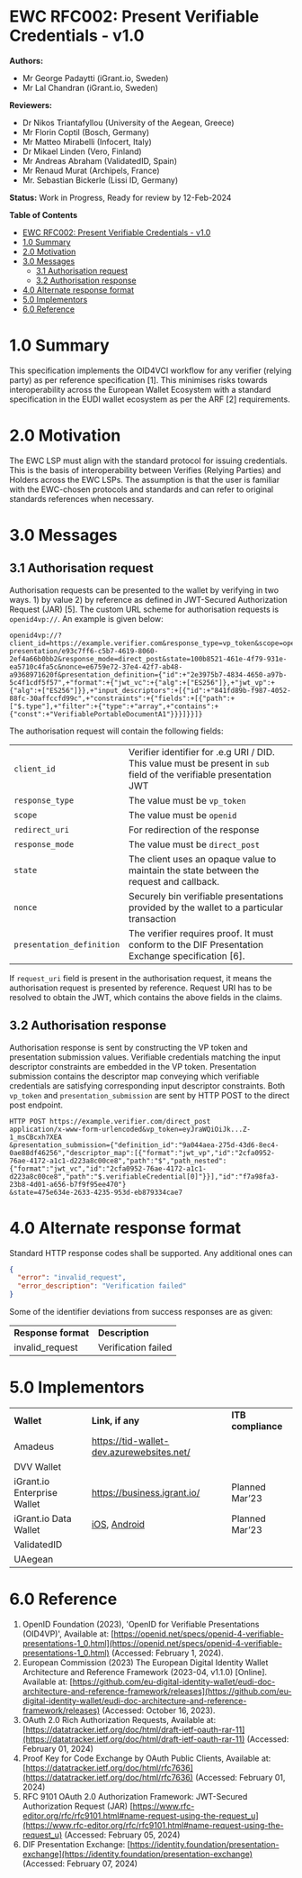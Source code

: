 # EWC RFC002: Present Verifiable Credentials - v1.0

**Authors:** 
* Mr George Padaytti (iGrant.io, Sweden)
* Mr Lal Chandran (iGrant.io, Sweden)

<Please add if you wish to be an author>

**Reviewers:** 

* Dr Nikos Triantafyllou (University of the Aegean, Greece)
* Mr Florin Coptil (Bosch, Germany)
* Mr Matteo Mirabelli (Infocert, Italy)
* Dr Mikael Linden (Vero, Finland) 
* Mr Andreas Abraham (ValidatedID, Spain)
* Mr Renaud Murat (Archipels, France)
* Mr. Sebastian Bickerle (Lissi ID, Germany)

<Please add your name as a reviewer once you review>

**Status:** Work in Progress, Ready for review by 12-Feb-2024

**Table of Contents**

- [EWC RFC002: Present Verifiable Credentials - v1.0](#ewc-rfc002-present-verifiable-credentials---v10)
- [1.0	Summary](#10summary)
- [2.0	Motivation](#20motivation)
- [3.0	Messages](#30messages)
  - [3.1	Authorisation request](#31authorisation-request)
  - [3.2	Authorisation response](#32authorisation-response)
- [4.0	Alternate response format](#40alternate-response-format)
- [5.0	Implementors](#50implementors)
- [6.0	Reference](#60reference)


# 1.0	Summary

This specification implements the OID4VCI workflow for any verifier (relying party) as per reference specification [1]. This minimises risks towards interoperability across the European Wallet Ecosystem with a standard specification in the EUDI wallet ecosystem as per the ARF [2] requirements. 

# 2.0	Motivation

The EWC LSP must align with the standard protocol for issuing credentials. This is the basis of interoperability between Verifies (Relying Parties) and Holders across the EWC LSPs. The assumption is that the user is familiar with the EWC-chosen protocols and standards and can refer to original standards references when necessary.

# 3.0	Messages

## 3.1	Authorisation request

Authorisation requests can be presented to the wallet by verifying in two ways. 1) by value 2) by reference as defined in JWT-Secured Authorization Request (JAR) [5]. The custom URL scheme for authorisation requests is `openid4vp://`. An  example is given below:

```
openid4vp://?client_id=https://example.verifier.com&response_type=vp_token&scope=openid&redirect_uri=https://example.verifier.com/direct_post&request_uri=https://example.verifier.com/verifiable-presentation/e93c7ff6-c5b7-4619-8060-2ef4a66b0bb2&response_mode=direct_post&state=100b8521-461e-4f79-931e-ea5710c4fa5c&nonce=e6759e72-37e4-42f7-ab48-a9368971620f&presentation_definition={"id":+"2e3975b7-4834-4650-a97b-5c4f1cdf5f57",+"format":+{"jwt_vc":+{"alg":+["ES256"]},+"jwt_vp":+{"alg":+["ES256"]}},+"input_descriptors":+[{"id":+"841fd89b-f987-4052-88fc-30affccfd99c",+"constraints":+{"fields":+[{"path":+["$.type"],+"filter":+{"type":+"array",+"contains":+{"const":+"VerifiablePortableDocumentA1"}}}]}}]}
```

The authorisation request will contain the following fields:

<table>
  <tr>
   <td><code>client_id</code>
   </td>
   <td>Verifier identifier for .e.g URI / DID. This value must be present in <code>sub</code> field of the verifiable presentation JWT
   </td>
  </tr>
  <tr>
   <td><code>response_type</code>
   </td>
   <td>The value must be <code>vp_token</code>
   </td>
  </tr>
  <tr>
   <td><code>scope</code>
   </td>
   <td>The value must be <code>openid</code>
   </td>
  </tr>
  <tr>
   <td><code>redirect_uri</code>
   </td>
   <td>For redirection of the response
   </td>
  </tr>
  <tr>
   <td><code>response_mode</code>
   </td>
   <td>The value must be <code>direct_post</code>
   </td>
  </tr>
  <tr>
   <td><code>state</code>
   </td>
   <td>The client uses an opaque value to maintain the state between the request and callback.
   </td>
  </tr>
  <tr>
   <td><code>nonce</code>
   </td>
   <td>Securely bin verifiable presentations provided by the wallet to a particular transaction
   </td>
  </tr>
  <tr>
   <td><code>presentation_definition</code>
   </td>
   <td>The verifier requires proof. It must conform to the DIF Presentation Exchange specification [6].
   </td>
  </tr>
</table>

If `request_uri` field is present in the authorisation request, it means the authorisation request is presented by reference. Request URI has to be resolved to obtain the JWT, which contains the above fields in the claims.

## 3.2	Authorisation response

Authorisation response is sent by constructing the VP token and presentation submission values. Verifiable credentials matching the input descriptor constraints are embedded in the VP token. Presentation submission contains the descriptor map conveying which verifiable credentials are satisfying corresponding input descriptor constraints. Both `vp_token` and `presentation_submission` are sent by HTTP POST to the direct post endpoint. 

```
HTTP POST https://example.verifier.com/direct_post
application/x-www-form-urlencoded&vp_token=eyJraWQiOiJk...Z-1_msCBcxh7XEA
&presentation_submission={"definition_id":"9a044aea-275d-43d6-8ec4-0ae88df46256","descriptor_map":[{"format":"jwt_vp","id":"2cfa0952-76ae-4172-a1c1-d223a8c00ce8","path":"$","path_nested":{"format":"jwt_vc","id":"2cfa0952-76ae-4172-a1c1-d223a8c00ce8","path":"$.verifiableCredential[0]"}}],"id":"f7a98fa3-23b8-4d01-a656-b7f9f95ee470"}
&state=475e634e-2633-4235-953d-eb879334cae7
```
# 4.0	Alternate response format

Standard HTTP response codes shall be supported. Any additional ones can 

```json
{
  "error": "invalid_request",
  "error_description": "Verification failed"
}
```
Some of the identifier deviations from success responses are as given:

<table>
  <tr>
   <td><strong>Response format</strong>
   </td>
   <td><strong>Description</strong>
   </td>
  </tr>
  <tr>
   <td>invalid_request
   </td>
   <td>Verification failed
   </td>
  </tr>
</table>

# 5.0	Implementors

<table>
  <tr>
   <td><strong>Wallet</strong>
   </td>
   <td><strong>Link, if any</strong>
   </td>
   <td><strong>ITB compliance</strong>
   </td>
  </tr>
  <tr>
   <td>Amadeus
   </td>
   <td><a href="https://tid-wallet-dev.azurewebsites.net/">https://tid-wallet-dev.azurewebsites.net/</a> 
   </td>
   <td>
   </td>
  </tr>
  <tr>
   <td>DVV Wallet
   </td>
   <td>
   </td>
   <td>
   </td>
  </tr>
  <tr>
   <td>iGrant.io Enterprise Wallet
   </td>
   <td><a href="https://business.igrant.io/">https://business.igrant.io/</a> 
   </td>
   <td>Planned Mar’23
   </td>
  </tr>
  <tr>
   <td>iGrant.io Data Wallet
   </td>
   <td><a href="https://apple.co/2Mz9nJp">iOS</a>, <a href="https://play.google.com/store/apps/details?id=io.igrant.mobileagent">Android</a>
   </td>
   <td>Planned Mar’23
   </td>
  </tr>
  <tr>
   <td>ValidatedID
   </td>
   <td>
   </td>
   <td>
   </td>
  </tr>
  <tr>
   <td>UAegean 
   </td>
   <td>
   </td>
   <td>
   </td>
  </tr>
</table>

# 6.0	Reference

1. OpenID Foundation (2023), 'OpenID for Verifiable Presentations (OID4VP)', Available at: [https://openid.net/specs/openid-4-verifiable-presentations-1_0.html](https://openid.net/specs/openid-4-verifiable-presentations-1_0.html) (Accessed: February 1, 2024).
2. European Commission (2023) The European Digital Identity Wallet Architecture and Reference Framework (2023-04, v1.1.0)  [Online]. Available at: [https://github.com/eu-digital-identity-wallet/eudi-doc-architecture-and-reference-framework/releases](https://github.com/eu-digital-identity-wallet/eudi-doc-architecture-and-reference-framework/releases) (Accessed: October 16, 2023).
3. OAuth 2.0 Rich Authorization Requests, Available at: [https://datatracker.ietf.org/doc/html/draft-ietf-oauth-rar-11](https://datatracker.ietf.org/doc/html/draft-ietf-oauth-rar-11) (Accessed: February 01, 2024)
4. Proof Key for Code Exchange by OAuth Public Clients, Available at: [https://datatracker.ietf.org/doc/html/rfc7636](https://datatracker.ietf.org/doc/html/rfc7636) (Accessed: February 01, 2024)
5. RFC 9101 OAuth 2.0 Authorization Framework: JWT-Secured Authorization Request (JAR) [https://www.rfc-editor.org/rfc/rfc9101.html#name-request-using-the-request_u](https://www.rfc-editor.org/rfc/rfc9101.html#name-request-using-the-request_u)  (Accessed: February 05, 2024)
6. DIF Presentation Exchange:  [https://identity.foundation/presentation-exchange](https://identity.foundation/presentation-exchange)  (Accessed: February 07, 2024)
